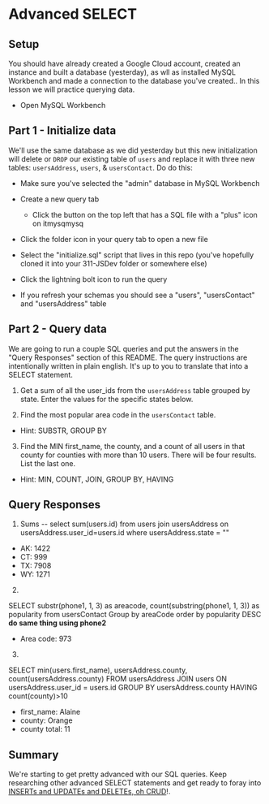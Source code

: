 # Advanced SELECT

## Setup

You should have already created a Google Cloud account, created an instance and built a database (yesterday), as wll as installed MySQL Workbench and made a connection to the database you've created.. In this lesson we will practice querying data.

* Open MySQL Workbench

## Part 1 - Initialize data

We'll use the same database as we did yesterday but this new initialization will delete or `DROP` our existing table of `users` and replace it with three new tables: `usersAddress`, `users`, & `usersContact`. Do do this:

* Make sure you've selected the "admin" database in MySQL Workbench

* Create a new query tab
  * Click the button on the top left that has a SQL file with a "plus" icon on itmysqmysq

* Click the folder icon in your query tab to open a new file

* Select the "initialize.sql" script that lives in this repo (you've hopefully cloned it into your 311-JSDev folder or somewhere else)

* Click the lightning bolt icon to run the query

* If you refresh your schemas you should see a "users", "usersContact" and "usersAddress" table

## Part 2 - Query data

We are going to run a couple SQL queries and put the answers in the "Query Responses" section of this README. The query instructions are intentionally written in plain english. It's up to you to translate that into a SELECT statement.

1. Get a sum of all the user_ids from the `usersAddress` table grouped by state. Enter the values for the specific states below.

2. Find the most popular area code in the `usersContact` table. 
  * Hint: SUBSTR, GROUP BY

3. Find the MIN first_name, the county, and a count of all users in that county for counties with more than 10 users. There will be four results. List the last one. 
  * Hint: MIN, COUNT, JOIN, GROUP BY, HAVING


## Query Responses

1. Sums -- select sum(users.id) from users join usersAddress on usersAddress.user_id=users.id where usersAddress.state = ""

  * AK: 1422
  * CT: 999
  * TX: 7908
  * WY: 1271

2.
SELECT substr(phone1, 1, 3) as areacode, count(substring(phone1, 1, 3)) as popularity from usersContact Group by areaCode order by popularity DESC
**do same thing using phone2**
  * Area code: 973

3.
SELECT min(users.first_name), usersAddress.county, count(usersAddress.county) FROM usersAddress JOIN users ON usersAddress.user_id = users.id GROUP BY usersAddress.county HAVING count(county)>10

  * first_name: Alaine
  * county: Orange
  * county total: 11


## Summary

We're starting to get pretty advanced with our SQL queries. Keep researching other advanced SELECT statements and get ready to foray into [INSERTs and UPDATEs and DELETEs, oh CRUD](https://www.youtube.com/watch?v=-HrfbV16-FQ)!.
